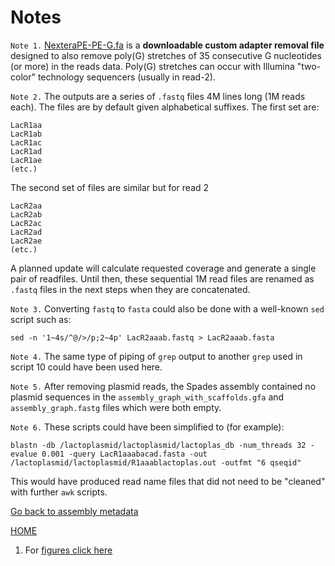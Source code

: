---
---
# Notes

<a name="01"></a>
`Note 1.` [NexteraPE-PE-G.fa](/files/NexteraPE-PE-G.fa) is a **downloadable custom adapter removal file** designed to also remove poly(G) stretches of 35 consecutive G nucleotides (or more) in the reads data. Poly(G) stretches can occur with Illumina "two-color" technology sequencers (usually in read-2). 

<a name="02"></a>
`Note 2.` The outputs are a series of `.fastq` files 4M lines long (1M reads each). The files are by default given alphabetical suffixes. The first set are:
```
LacR1aa
LacR1ab
LacR1ac
LacR1ad
LacR1ae
(etc.)
```
The second set of files are similar but for read 2
```
LacR2aa
LacR2ab
LacR2ac
LacR2ad
LacR2ae
(etc.)
```

A planned update will calculate requested coverage and generate a single pair of readfiles.
Until then, these sequential 1M read files are renamed as `.fastq` files in the next steps when they are concatenated.
 

<a name="03"></a>
`Note 3.` Converting `fastq` to `fasta` could also be done with a  well-known `sed` script such as:
```
sed -n '1~4s/^@/>/p;2~4p' LacR2aaab.fastq > LacR2aaab.fasta
```

<a name="04"></a>
`Note 4.` The same type of piping of `grep` output to another `grep` used in script 10 could have been used here.

<a name="05"></a>
`Note 5.` After removing plasmid reads, the Spades assembly contained no plasmid sequences in the 
`assembly_graph_with_scaffolds.gfa` and `assembly_graph.fastg` files which were both empty.

<a name="06"></a>
`Note 6.` These scripts could have been simplified to (for example):
```
blastn -db /lactoplasmid/lactoplasmid/lactoplas_db -num_threads 32 -evalue 0.001 -query LacR1aaabacad.fasta -out /lactoplasmid/lactoplasmid/R1aaablactoplas.out -outfmt "6 qseqid"
```
This would have produced read name files that did not need to be "cleaned" with further `awk` scripts. 

[Go back to assembly metadata](/metadata.md#met01)







[HOME](/README.md)








1. For [figures click here](/fig/)